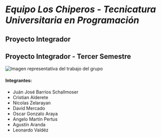 # *Equipo Los Chiperos - Tecnicatura Universitaria en Programación*
## Proyecto Integrador
## Proyecto Integrador - Tercer Semestre  

![Imagen representativa del trabajo del grupo](https://1drv.ms/i/s!Au1TkkGLK3vPgcVB1fYKrvyvALydHg?e=OlcHub)


#### **Integrantes**:

- Juán José Barrios Schallmoser
- Cristian Alderete
- Nicolas Zelarayan
- David Mercado
- Oscar Gonzalo Araya
- Angelo Martín Pertus
- Agustín Aranda
- Leonardo Valdéz